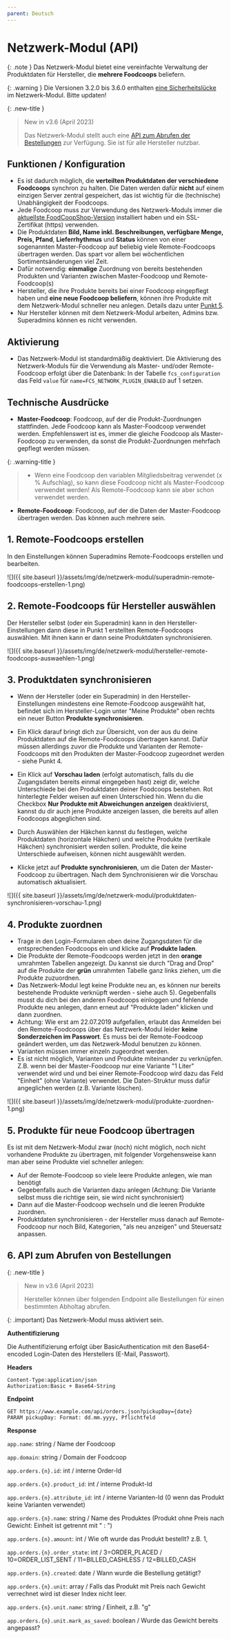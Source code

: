 ```yaml
---
parent: Deutsch
---
```

# Netzwerk-Modul (API)

{: .note }
Das Netzwerk-Modul bietet eine vereinfachte Verwaltung der Produktdaten für Hersteller, die **mehrere Foodcoops** beliefern.

{: .warning }
Die Versionen 3.2.0 bis 3.6.0 enthalten [eine Sicherheitslücke](https://github.com/foodcoopshop/foodcoopshop/security/advisories/GHSA-jhww-fx2j-3rf7) im Netzwerk-Modul. Bitte updaten!

{: .new-title }
> New in v3.6 (April 2023)
> 
> Das Netzwerk-Modul stellt auch eine [API zum Abrufen der Bestellungen](#6-api-zum-abrufen-von-bestellungen) zur Verfügung. Sie ist für alle Hersteller nutzbar.

## Funktionen / Konfiguration
* Es ist dadurch möglich, die **verteilten Produktdaten der verschiedene Foodcoops** synchron zu halten. Die Daten werden dafür **nicht** auf einem einzigen Server zentral gespeichert, das ist wichtig für die (technische) Unabhängigkeit der Foodcoops.
* Jede Foodcoop muss zur Verwendung des Netzwerk-Moduls immer die [aktuellste FoodCoopShop-Version](https://www.foodcoopshop.com/download) installiert haben und ein SSL-Zertifikat (https) verwenden.
* Die Produktdaten **Bild, Name inkl. Beschreibungen, verfügbare Menge, Preis, Pfand**, **Lieferrhythmus** und **Status** können von einer sogenannten Master-Foodcoop auf beliebig viele Remote-Foodcoops übertragen werden. Das spart vor allem bei wöchentlichen Sortimentsänderungen viel Zeit.
* Dafür notwendig: **einmalige** Zuordnung von bereits bestehenden Produkten und Varianten zwischen Master-Foodcoop und Remote-Foodcoop(s)
* Hersteller, die ihre Produkte bereits bei einer Foodcoop eingepflegt haben und **eine neue Foodcoop beliefern**, können ihre Produkte mit dem Netzwerk-Modul schneller neu anlegen. Details dazu unter [Punkt 5](#5-produkte-für-neue-foodcoop-übertragen).
* Nur Hersteller können mit dem Netzwerk-Modul arbeiten, Admins bzw. Superadmins können es nicht verwenden.

## Aktivierung
* Das Netzwerk-Modul ist standardmäßig deaktiviert. Die Aktivierung des Netzwerk-Moduls für die Verwendung als Master- und/oder Remote-Foodcoop erfolgt über die Datenbank: In der Tabelle `fcs_configuration` das Feld `value` für `name=FCS_NETWORK_PLUGIN_ENABLED` auf 1 setzen.

## Technische Ausdrücke
* **Master-Foodcoop**: Foodcoop, auf der die Produkt-Zuordnungen stattfinden. Jede Foodcoop kann als Master-Foodcoop verwendet werden. Empfehlenswert ist es, immer die gleiche Foodcoop als Master-Foodcoop zu verwenden, da sonst die Produkt-Zuordnungen mehrfach gepflegt werden müssen.

{: .warning-title }
> * Wenn eine Foodcoop den variablen Mitgliedsbeitrag verwendet (x % Aufschlag), so kann diese Foodcoop nicht als Master-Foodcoop verwendet werden! Als Remote-Foodcoop kann sie aber  schon verwendet werden.

* **Remote-Foodcoop**: Foodcoop, auf der die Daten der Master-Foodcoop übertragen werden. Das können auch mehrere sein.

## 1. Remote-Foodcoops erstellen
In den Einstellungen können Superadmins Remote-Foodcoops erstellen und bearbeiten.

![]({{ site.baseurl }}/assets/img/de/netzwerk-modul/superadmin-remote-foodcoops-erstellen-1.png)

## 2. Remote-Foodcoops für Hersteller auswählen
Der Hersteller selbst (oder ein Superadmin) kann in den Hersteller-Einstellungen dann diese in Punkt 1 erstellten Remote-Foodcoops auswählen. Mit ihnen kann er dann seine Produktdaten synchronisieren.

![]({{ site.baseurl }}/assets/img/de/netzwerk-modul/hersteller-remote-foodcoops-auswaehlen-1.png)

## 3. Produktdaten synchronisieren
* Wenn der Hersteller (oder ein Superadmin) in den Hersteller-Einstellungen mindestens eine Remote-Foodcoop ausgewählt hat, befindet sich im Hersteller-Login unter "Meine Produkte" oben rechts ein neuer Button **Produkte synchronisieren**.

* Ein Klick darauf bringt dich zur Übersicht, von der aus du deine Produktdaten auf die Remote-Foodcoops übertragen kannst. Dafür müssen allerdings zuvor die Produkte und Varianten der Remote-Foodcoops mit den Produkten der Master-Foodcoop zugeordnet werden - siehe Punkt 4.
* Ein Klick auf **Vorschau laden** (erfolgt automatisch, falls du die Zugangsdaten bereits einmal eingegeben hast) zeigt dir, welche Unterschiede bei den Produktdaten deiner Foodcoops bestehen. Rot hinterlegte Felder weisen auf einen Unterschied hin. Wenn du die Checkbox **Nur Produkte mit Abweichungen anzeigen** deaktivierst, kannst du dir auch jene Produkte anzeigen lassen, die bereits auf allen Foodcoops abgeglichen sind.
* Durch Auswählen der Häkchen kannst du festlegen, welche Produktdaten (horizontale Häkchen) und welche Produkte (vertikale Häkchen) synchronisiert werden sollen. Produkte, die keine Unterschiede aufweisen, können nicht ausgewählt werden.
* Klicke jetzt auf **Produkte synchronisieren**, um die Daten der Master-Foodcoop zu übertragen. Nach dem Synchronisieren wir die Vorschau automatisch aktualisiert.

![]({{ site.baseurl }}/assets/img/de/netzwerk-modul/produktdaten-synchronisieren-vorschau-1.png)

## 4. Produkte zuordnen
* Trage in den Login-Formularen oben deine Zugangsdaten für die entsprechenden Foodcoops ein und klicke auf **Produkte laden**.
* Die Produkte der Remote-Foodcoops werden jetzt in den **orange** umrahmten Tabellen angezeigt. Du kannst sie durch "Drag and Drop" auf die Produkte der **grün** umrahmten Tabelle ganz links ziehen, um die Produkte zuzuordnen.
* Das Netzwerk-Modul legt keine Produkte neu an, es können nur bereits bestehende Produkte verknüpft werden - siehe auch 5). Gegebenfalls musst du dich bei den anderen Foodcoops einloggen und fehlende Produkte neu anlegen, dann erneut auf "Produkte laden" klicken und dann zuordnen.
* Achtung: Wie erst am 22.07.2019 aufgefallen, erlaubt das Anmelden bei den Remote-Foodcoops über das Netzwerk-Modul leider **keine Sonderzeichen im Passwort**. Es muss bei der Remote-Foodcoop geändert werden, um das Netzwerk-Modul benutzen zu können.
* Varianten müssen immer einzeln zugeordnet werden.
* Es ist nicht möglich, Varianten und Produkte miteinander zu verknüpfen. Z.B. wenn bei der Master-Foodcoop nur eine Variante "1 Liter" verwendet wird und und bei einer Remote-Foodcoop wird dazu das Feld "Einheit" (ohne Variante) verwendet. Die Daten-Struktur muss dafür angeglichen werden (z.B. Variante löschen).

![]({{ site.baseurl }}/assets/img/de/netzwerk-modul/produkte-zuordnen-1.png)

## 5. Produkte für neue Foodcoop übertragen
Es ist mit dem Netzwerk-Modul zwar (noch) nicht möglich, noch nicht vorhandene Produkte zu übertragen, mit folgender Vorgehensweise kann man aber seine Produkte viel schneller anlegen:

* Auf der Remote-Foodcoop so viele leere Produkte anlegen, wie man benötigt
* Gegebenfalls auch die Varianten dazu anlegen (Achtung: Die Variante selbst muss die richtige sein, sie wird nicht synchronisiert)
* Dann auf die Master-Foodcoop wechseln und die leeren Produkte zuordnen.
* Produktdaten synchronisieren - der Hersteller muss danach auf Remote-Foodcoop nur noch Bild, Kategorien, "als neu anzeigen" und Steuersatz anpassen.

## 6. API zum Abrufen von Bestellungen

{: .new-title }
> New in v3.6 (April 2023)
>
> Hersteller können über folgenden Endpoint alle Bestellungen für einen bestimmten Abholtag abrufen.

{: .important}
Das Netzwerk-Modul muss aktiviert sein.

**Authentifizierung**

Die Authentifizierung erfolgt über BasicAuthentication mit den Base64-encoded Login-Daten des Herstellers (E-Mail, Passwort).

**Headers**
```
Content-Type:application/json
Authorization:Basic + Base64-String
```

**Endpoint**
```
GET https://www.example.com/api/orders.json?pickupDay={date}
PARAM pickupDay: Format: dd.mm.yyyy, Pflichtfeld
```

**Response**

`app.name`: string / Name der Foodcoop

`app.domain`: string / Domain der Foodcoop

`app.orders.{n}.id`: int / interne Order-Id

`app.orders.{n}.product_id`: int / interne Produkt-Id

`app.orders.{n}.attribute_id`: int / interne Varianten-Id (0 wenn das Produkt keine Varianten verwendet)

`app.orders.{n}.name`: string / Name des Produktes (Produkt ohne Preis nach Gewicht: Einheit ist getrennt mit " : ")

`app.orders.{n}.amount`: int / Wie oft wurde das Produkt bestellt? z.B. 1,

`app.orders.{n}.order_state`: int / 3=ORDER_PLACED / 10=ORDER_LIST_SENT / 11=BILLED_CASHLESS / 12=BILLED_CASH

`app.orders.{n}.created`: date / Wann wurde die Bestellung getätigt?

`app.orders.{n}.unit`: array / Falls das Produkt mit Preis nach Gewicht verrechnet wird ist dieser Index nicht leer.

`app.orders.{n}.unit.name`: string / Einheit, z.B. "g"

`app.orders.{n}.unit.mark_as_saved`: boolean / Wurde das Gewicht bereits angepasst?
